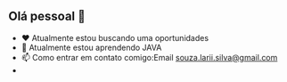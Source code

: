 ## Olá pessoal 👋

- :heart:   Atualmente estou buscando uma oportunidades 
- 🌱 Atualmente estou aprendendo JAVA
- 📫 Como entrar em contato comigo:Email souza.larii.silva@gmail.com
- 

